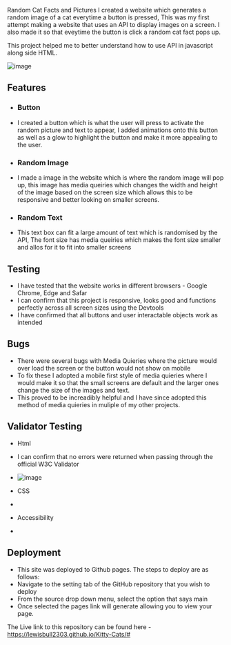 Random Cat Facts and Pictures
I created a website which generates a random image of a cat everytime a button is pressed, This was my first attempt making a website that uses an API to display images on a screen.
I also made it so that eveytime the button is click a random cat fact pops up.

This project helped me to better understand how to use API in javascript along side HTML.

![image](https://github.com/user-attachments/assets/fbeb9fff-397e-4803-a1fd-63b35f9017eb)


## Features

- ### Button
- I created a button which is what the user will press to activate the random picture and text to appear, I added animations onto this button as well as a glow to highlight the button and make it more appealing to the user.

- ### Random Image
- I made a image in the website which is where the random image will pop up, this image has media queiries which changes the width and height of the image based on the screen size which allows this to be responsive and better looking on smaller screens.

- ### Random Text
- This text box can fit a large amount of text which is randomised by the API, The font size has media queiries which makes the font size smaller and allos for it to fit into smaller screens
  
## Testing
 - I have tested that the website works in different browsers - Google Chrome, Edge and Safar
 - I can confirm that this project is responsive, looks good and functions perfectly across all screen sizes using the Devtools
 - I have confirmed that all buttons and user interactable objects work as intended
## Bugs
- There were several bugs with Media Quieries where the picture would over load the screen or the button would not show on mobile
- To fix these I adopted a mobile first style of media quieries where I would make it so that the small screens are default and the larger ones change the size of the images and text.
- This proved to be increadibly helpful and I have since adopted this method of media quieries in muliple of my other projects.
## Validator Testing

- Html
- I can confirm that no errors were returned when passing through the official W3C Validator
- ![image](https://github.com/user-attachments/assets/626a2503-5e69-46b6-ba8e-20e694dccd52)


- CSS
-  


- Accessibility
-   
## Deployment
- This site was deployed to Github pages. The steps to deploy are as follows:
-   Navigate to the setting tab of the GitHub repository that you wish to deploy
-   From the source drop down menu, select the option that says main
-   Once selected the pages link will generate allowing you to view your page.

The Live link to this repository can be found here - https://lewisbull2303.github.io/Kitty-Cats/#
